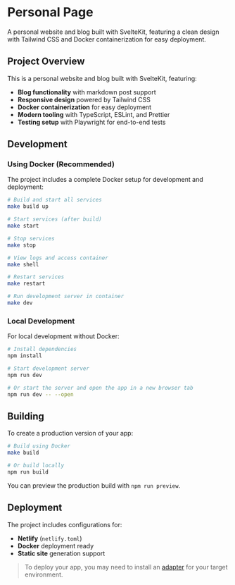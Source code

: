 # Personal Page

A personal website and blog built with SvelteKit, featuring a clean design with Tailwind CSS and Docker containerization for easy deployment.

## Project Overview

This is a personal website and blog built with SvelteKit, featuring:
- **Blog functionality** with markdown post support
- **Responsive design** powered by Tailwind CSS
- **Docker containerization** for easy deployment
- **Modern tooling** with TypeScript, ESLint, and Prettier
- **Testing setup** with Playwright for end-to-end tests

## Development

### Using Docker (Recommended)

The project includes a complete Docker setup for development and deployment:

```bash
# Build and start all services
make build up

# Start services (after build)
make start

# Stop services
make stop

# View logs and access container
make shell

# Restart services
make restart

# Run development server in container
make dev
```

### Local Development

For local development without Docker:

```bash
# Install dependencies
npm install

# Start development server
npm run dev

# Or start the server and open the app in a new browser tab
npm run dev -- --open
```

## Building

To create a production version of your app:

```bash
# Build using Docker
make build

# Or build locally
npm run build
```

You can preview the production build with `npm run preview`.

## Deployment

The project includes configurations for:
- **Netlify** (`netlify.toml`)
- **Docker** deployment ready
- **Static site** generation support

> To deploy your app, you may need to install an [adapter](https://svelte.dev/docs/kit/adapters) for your target environment.
